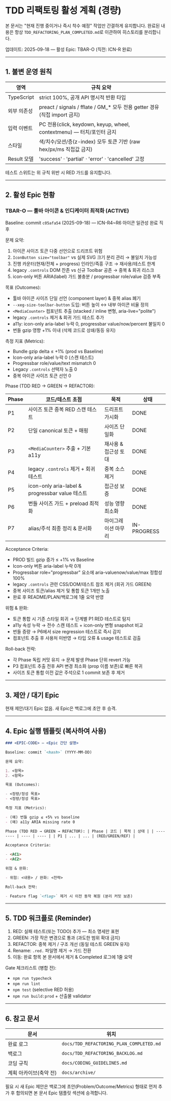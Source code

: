 # TDD 리팩토링 활성 계획 (경량)

본 문서는 "현재 진행 중이거나 즉시 착수 예정" 작업만 간결하게 유지합니다. 완료된
내용은 항상 `TDD_REFACTORING_PLAN_COMPLETED.md`로 이관하여 히스토리를
분리합니다.

업데이트: 2025-09-18 — 활성 Epic: TBAR-O (직전: ICN-R 완료)

---

## 1. 불변 운영 원칙

| 영역        | 규칙 요약                                                                   |
| ----------- | --------------------------------------------------------------------------- |
| TypeScript  | strict 100%, 공개 API 명시적 반환 타입                                      |
| 외부 의존성 | preact / signals / fflate / GM\_\* 모두 전용 getter 경유 (직접 import 금지) |
| 입력 이벤트 | PC 전용(click, keydown, keyup, wheel, contextmenu) — 터치/포인터 금지       |
| 스타일      | 색/치수/모션/층(z-index) 모두 토큰 기반 (raw hex/px/ms 직접값 금지)         |
| Result 모델 | 'success' · 'partial' · 'error' · 'cancelled' 고정                          |

테스트 스위트는 위 규칙 위반 시 RED 가드를 유지합니다.

---

## 2. 활성 Epic 현황

### TBAR-O — 툴바 아이콘 & 인디케이터 최적화 (ACTIVE)

Baseline: commit `c05afa54` (2025-09-18) — ICN-R4~R6 아이콘 일관성 완료 직후

문제 요약:

1. 아이콘 사이즈 토큰 다중 선언으로 드리프트 위험
2. `IconButton size="toolbar"` vs 실제 SVG 크기 분리 관리 → 불일치 가능성
3. 진행 카운터(현재/전체 + progress) 인라인/즉흥 구조 → 재사용/테스트 한계
4. legacy `.controls` DOM 잔존 vs 신규 Toolbar 공존 → 중복 & 회귀 리스크
5. icon-only 버튼 ARIA(label) 가드 불충분 / progressbar role/value 검증 부족

목표 (Outcomes):

- 툴바 아이콘 사이즈 단일 선언 (component layer) & 중복 alias 폐기
- `--xeg-size-toolbar-button` 도입: 버튼 높이 ↔ 내부 아이콘 비율 정의
- `<MediaCounter>` 컴포넌트 추출 (stacked / inline 변형, aria-live="polite")
- legacy `.controls` 제거 & 회귀 가드 테스트 추가
- a11y: icon-only aria-label 누락 0, progressbar value/now/percent 불일치 0
- 번들 gzip 영향 +1% 이내 (삭제 코드로 상쇄/동등 유지)

측정 지표 (Metrics):

- Bundle gzip delta ≤ +1% (prod vs Baseline)
- Icon-only aria-label 누락 0 (스캔 테스트)
- Progressbar role/value/text mismatch 0
- Legacy `.controls` 선택자 노출 0
- 중복 아이콘 사이즈 토큰 선언 0

Phase (TDD RED → GREEN → REFACTOR):

| Phase | 코드/테스트 초점                                | 목적                 | 상태        |
| ----- | ----------------------------------------------- | -------------------- | ----------- |
| P1    | 사이즈 토큰 중복 RED 스캔 테스트                | 드리프트 가시화      | DONE        |
| P2    | 단일 canonical 토큰 + 매핑                      | 사이즈 단일화        | DONE        |
| P3    | `<MediaCounter>` 추출 + 기본 a11y               | 재사용 & 접근성 토대 | DONE        |
| P4    | legacy `.controls` 제거 + 회귀 테스트           | 중복 소스 제거       | DONE        |
| P5    | icon-only aria-label & progressbar value 테스트 | 접근성 보증          | DONE        |
| P6    | 번들 사이즈 가드 + preload 최적화               | 성능 영향 최소화     | DONE        |
| P7    | alias/주석 최종 정리 & 문서화                   | 마이그레이션 마무리  | IN-PROGRESS |

Acceptance Criteria:

- PROD 빌드 gzip 증가 ≤ +1% vs Baseline
- Icon-only 버튼 aria-label 누락 0개
- Progressbar role="progressbar" 요소에 aria-valuenow/value/max 정합성 100%
- legacy `.controls` 관련 CSS/DOM/테스트 참조 제거 (회귀 가드 GREEN)
- 중복 사이즈 토큰/alias 제거 및 통합 토큰 1개만 노출
- 완료 후 README/PLAN/백로그에 1줄 요약 반영

위험 & 완화:

- 토큰 통합 시 기존 스타일 회귀 → 단계별 P1 RED 테스트로 탐지
- a11y 속성 누락 → 전수 스캔 테스트 + icon-only 변형 snapshot 비교
- 번들 증량 → P6에서 size regression 테스트로 즉시 감지
- 컴포넌트 추출 후 사용처 미반영 → 타입 오류 & usage 테스트로 검출

Roll-back 전략:

- 각 Phase 독립 커밋 유지 → 문제 발생 Phase 단위 revert 가능
- P3 컴포넌트 추출 전후 API 변경 최소화 (prop 이름 보존)로 빠른 복귀
- 사이즈 토큰 통합 이전 값은 주석으로 1 commit 보존 후 제거

---

## 3. 제안 / 대기 Epic

현재 제안/대기 Epic 없음. 새 Epic은 백로그에 초안 후 승격.

---

## 4. Epic 실행 템플릿 (복사하여 사용)

```markdown
### <EPIC-CODE> — <Epic 간단 설명>

Baseline: commit `<hash>` (YYYY-MM-DD)

문제 요약:

1. <항목>
2. <항목>

목표 (Outcomes):

- <정량/정성 목표>
- <정량/정성 목표>

측정 지표 (Metrics):

- (예) 번들 gzip ≤ +5% vs baseline
- (예) a11y ARIA missing rate 0

Phase (TDD RED → GREEN → REFACTOR): | Phase | 코드 | 목적 | 상태 | | ----- |
---- | ---- | ---- | | P1 | ... | ... | (RED/GREEN/REF) |

Acceptance Criteria:

- <AC1>
- <AC2>

위험 & 완화:

- 위험: <내용> / 완화: <전략>

Roll-back 전략:

- Feature flag `<flag>` 제거 시 이전 동작 복원 (분리 커밋 보존)
```

---

## 5. TDD 워크플로 (Reminder)

1. RED: 실패 테스트(또는 TODO) 추가 — 최소 명세만 표현
2. GREEN: 가장 작은 변경으로 통과 (과도한 범위 확대 금지)
3. REFACTOR: 중복 제거 / 구조 개선 (동일 테스트 GREEN 유지)
4. Rename: `.red.` 파일명 제거 → 가드 전환
5. 이동: 완료 항목 본 문서에서 제거 & Completed 로그에 1줄 요약

Gate 체크리스트 (병합 전):

- `npm run typecheck`
- `npm run lint`
- `npm test` (selective RED 허용)
- `npm run build:prod` + 산출물 validator

---

## 6. 참고 문서

| 문서                   | 위치                                     |
| ---------------------- | ---------------------------------------- |
| 완료 로그              | `docs/TDD_REFACTORING_PLAN_COMPLETED.md` |
| 백로그                 | `docs/TDD_REFACTORING_BACKLOG.md`        |
| 코딩 규칙              | `docs/CODING_GUIDELINES.md`              |
| 계획 아카이브(축약 전) | `docs/archive/`                          |

필요 시 새 Epic 제안은 백로그에 초안(Problem/Outcome/Metrics) 형태로 먼저 추가
후 합의되면 본 문서 Epic 템플릿 섹션에 승격합니다.
